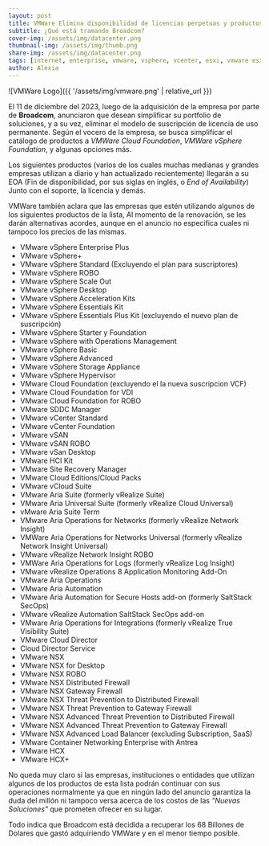```yaml
---
layout: post
title: VMWare Elimina disponibilidad de licencias perpetuas y productos asociados
subtitle: ¿Qué está tramando Broadcom?
cover-img: /assets/img/datacenter.png
thumbnail-img: /assets/img/thumb.png
share-img: /assets/img/datacenter.png
tags: [internet, enterprise, vmware, vsphere, vcenter, esxi, vmware esxi]
author: Alexia
---
```

![VMWare Logo]({{ '/assets/img/vmware.png' | relative_url }})

El 11 de diciembre del 2023, luego de la adquisición de la empresa por parte de **Broadcom**, anunciaron que desean
simplificar su portfolio de soluciones, y a su vez, eliminar el modelo de suscripción de licencia de uso permanente. 
Según el vocero de la empresa, se busca simplificar el catálogo de productos a _VMWare Cloud Foundation_, _VMWare vSphere Foundation_, y algunas opciones más.

Los siguientes productos (varios de los cuales muchas medianas y grandes empresas utilizan a diario y han actualizado recientemente) llegarán a su EOA (Fin de disponibilidad, por sus siglas en inglés, o _End of Availability_) Junto con el soporte, la licencia y demás.

VMWare también aclara que las empresas que estén utilizando algunos de los siguientes productos de la lista,
Al momento de la renovación, se les darán alternativas acordes, aunque en el anuncio no especifica cuales ni tampoco los precios de las mismas.

- VMware vSphere Enterprise Plus
- VMware vSphere+
- VMware vSphere Standard (Excluyendo el plan para suscriptores)
- VMware vSphere ROBO
- VMware vSphere Scale Out
- VMware vSphere Desktop
- VMware vSphere Acceleration Kits
- VMware vSphere Essentials Kit
- VMware vSphere Essentials Plus Kit (excluyendo el nuevo plan de suscripción)
- VMware vSphere Starter y Foundation
- VMware vSphere with Operations Management
- VMware vSphere Basic
- VMware vSphere Advanced
- VMware vSphere Storage Appliance
- VMware vSphere Hypervisor
- VMware Cloud Foundation (excluyendo el la nueva suscripcion VCF)
- VMware Cloud Foundation for VDI
- VMware Cloud Foundation for ROBO
- VMware SDDC Manager
- VMware vCenter Standard
- VMware vCenter Foundation
- VMware vSAN
- VMware vSAN ROBO
- VMware vSan Desktop
- VMware HCI Kit
- VMware Site Recovery Manager
- VMware Cloud Editions/Cloud Packs
- VMware vCloud Suite
- VMware Aria Suite (formerly vRealize Suite)
- VMware Aria Universal Suite (formerly vRealize Cloud Universal)
- vMware Aria Suite Term
- VMware Aria Operations for Networks (formerly vRealize Network Insight)
- VMWare Aria Operations for Networks Universal (formerly vRealize Network Insight Universal)
- VMware vRealize Network Insight ROBO
- VMWare Aria Operations for Logs (formerly vRealize Log Insight)
- VMware vRealize Operations 8 Application Monitoring Add-On
- VMware Aria Operations
- VMware Aria Automation
- VMware Aria Automation for Secure Hosts add-on (formerly SaltStack SecOps)
- VMware vRealize Automation SaltStack SecOps add-on
- VMware Aria Operations for Integrations (formerly vRealize True Visibility Suite)
- VMware Cloud Director
- Cloud Director Service
- VMware NSX
- VMware NSX for Desktop
- VMware NSX ROBO
- VMware NSX Distributed Firewall
- VMware NSX Gateway Firewall
- VMware NSX Threat Prevention to Distributed Firewall
- VMware NSX Threat Prevention to Gateway Firewall
- VMware NSX Advanced Threat Prevention to Distributed Firewall
- VMware NSX Advanced Threat Prevention to Gateway Firewall
- VMware NSX Advanced Load Balancer (excluding Subscription, SaaS)
- VMware Container Networking Enterprise with Antrea
- VMware HCX
- VMware HCX+

No queda muy claro si las empresas, instituciones o entidades que utilizan algunos de los productos de esta lista podrán continuar con sus operaciones normalmente ya que en ningún lado del anuncio garantiza la duda del millón
ni tampoco versa acerca de los costos de las _"Nuevas Soluciones"_ que prometen ofrecer en su lugar.

Todo indica que Broadcom está decidida a recuperar los 68 Billones de Dolares que gastó adquiriendo VMWare y en el menor tiempo posible.


